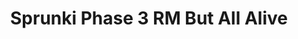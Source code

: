 ---
slug: sprunki-phase-3-rm-but-all-alive
title: Sprunki Phase 3 RM But All Alive
description: "Sprunki Phase 3 RM But All Alive is an exciting online game. Play for free directly in your browser!"
icon: /images/popular_mods/Sprunki Phase 3 RM But All Alive.png
url: https://wowtbc.net/sprunkin/phase3-rm-alive/index.html
previewImage: /images/popular_mods/Sprunki Phase 3 RM But All Alive.png
type: popular mods

# SEO配置
seo:
  title: "Sprunki Phase 3 RM But All Alive - Play Free Online Game | Fun Browser Games"
  description: "Sprunki Phase 3 RM But All Alive - Play this fun online game for free in your browser. No download required!"
  ogImage: "/images/popular_mods/Sprunki Phase 3 RM But All Alive.png"
  keywords: "sprunki-phase-3-rm-but-all-alive, online game, browser game, free game, popular mods game, play online"

videoUrls:
  - https://www.youtube.com/embed/example1
  - https://www.youtube.com/embed/example2

whyPlay:
  title: "Why Play Sprunki Phase 3 RM But All Alive?"
  items:
    - "Immersive Gameplay: Sprunki Phase 3 RM But All Alive offers an engaging and immersive gaming experience that will keep you entertained for hours"
    - "Challenging Levels: Test your skills with increasingly difficult challenges and obstacles"
    - "Beautiful Graphics: Enjoy stunning visuals and smooth animations that bring the game world to life"
    - "Regular Updates: New content and features are added regularly to keep the game fresh and exciting"
    - "Free to Play: Experience all the fun without spending a penny"
    - "Community Features: Connect with other players, share strategies, and compete for high scores"
    - "Cross-Platform: Play on any device with a web browser, no downloads required"

features:
  title: "Key Features of Sprunki Phase 3 RM But All Alive"
  image: "/images/popular_mods/Sprunki Phase 3 RM But All Alive.png"
  items:
    - "Intuitive Controls: Easy to learn controls make Sprunki Phase 3 RM But All Alive accessible for players of all skill levels"
    - "Multiple Game Modes: Enjoy various gameplay options that provide different challenges and experiences"
    - "Character Customization: Personalize your gaming experience with unique characters and items"
    - "Achievement System: Complete special tasks to earn rewards and recognition"
    - "Leaderboards: Compete with players worldwide and see who can achieve the highest scores"

characteristics:
  title: "Game Characteristics"
  image: "/images/popular_mods/Sprunki Phase 3 RM But All Alive.png"
  items:
    - "Genre: Popular mods game with elements of strategy and skill"
    - "Difficulty: Suitable for both casual gamers and those seeking a challenge"
    - "Play Time: Quick sessions or extended gameplay, depending on your preference"
    - "Art Style: Vibrant and engaging visuals that enhance the gaming experience"
    - "Sound Design: Immersive audio that complements the gameplay perfectly"

info: "Sprunki Phase 3 RM But All Alive is an exciting online game that offers players a unique and engaging gaming experience. With its intuitive controls, stunning visuals, and challenging gameplay, Sprunki Phase 3 RM But All Alive provides hours of entertainment for players of all ages and skill levels. Whether you're looking for a quick gaming session during a break or an extended play session, Sprunki Phase 3 RM But All Alive delivers an immersive experience that will keep you coming back for more. The game features multiple levels of increasing difficulty, ensuring that players are constantly challenged as they progress. With regular updates adding new content and features, Sprunki Phase 3 RM But All Alive remains fresh and exciting, providing endless entertainment options for its growing community of players."

howToPlayIntro: "Welcome to Sprunki Phase 3 RM But All Alive! This guide will walk you through the basics and help you master the game. Whether you're a beginner or looking to improve your skills, these tips and instructions will enhance your gaming experience."

howToPlaySteps:
  - title: "Getting Started"
    description: "Begin your Sprunki Phase 3 RM But All Alive adventure by familiarizing yourself with the controls. Use your keyboard or mouse to navigate through the game interface. The tutorial will guide you through the basic mechanics and help you understand the objectives."
  - title: "Understanding the Objectives"
    description: "In Sprunki Phase 3 RM But All Alive, your main goal is to progress through levels by completing specific objectives. Each level presents unique challenges that require different strategies and approaches."
  - title: "Mastering the Controls"
    description: "Practice using the controls to improve your precision and reaction time. Sprunki Phase 3 RM But All Alive requires quick reflexes and strategic thinking to overcome obstacles and defeat opponents."
  - title: "Utilizing Power-ups"
    description: "Collect power-ups throughout the game to enhance your abilities and overcome difficult challenges. Each power-up offers unique advantages that can be crucial for success."
  - title: "Developing Strategies"
    description: "As you progress in Sprunki Phase 3 RM But All Alive, develop effective strategies for different scenarios. Analyze patterns, anticipate challenges, and adapt your approach to maximize your performance."

faq:
  title: "Frequently Asked Questions about Sprunki Phase 3 RM But All Alive"
  items:
    - question: "Is Sprunki Phase 3 RM But All Alive free to play?"
      answer: "Yes, Sprunki Phase 3 RM But All Alive is completely free to play directly in your web browser. No downloads or purchases are required to enjoy the full game experience."
    - question: "Can I play Sprunki Phase 3 RM But All Alive on mobile devices?"
      answer: "Yes, Sprunki Phase 3 RM But All Alive is optimized for both desktop and mobile play. You can enjoy the game on any device with a web browser and internet connection."
    - question: "Are there any in-game purchases?"
      answer: "While Sprunki Phase 3 RM But All Alive is free to play, there may be optional in-game purchases available for cosmetic items or additional features that don't affect core gameplay."
    - question: "How often is Sprunki Phase 3 RM But All Alive updated?"
      answer: "The developers regularly update Sprunki Phase 3 RM But All Alive with new content, features, and improvements based on player feedback and game performance."
    - question: "Can I play Sprunki Phase 3 RM But All Alive offline?"
      answer: "Currently, Sprunki Phase 3 RM But All Alive requires an internet connection to play as it's a browser-based online game."
    - question: "Is Sprunki Phase 3 RM But All Alive suitable for children?"
      answer: "Yes, Sprunki Phase 3 RM But All Alive is designed to be family-friendly and suitable for players of all ages."
    - question: "How do I report bugs or issues?"
      answer: "If you encounter any problems while playing Sprunki Phase 3 RM But All Alive, you can report them through the game's support page or contact the developers directly through their website."
    - question: "Still Have Questions?"
      answer: "If you have additional questions about Sprunki Phase 3 RM But All Alive that aren't covered in this FAQ, please visit our support center or contact our customer service team for assistance."
---